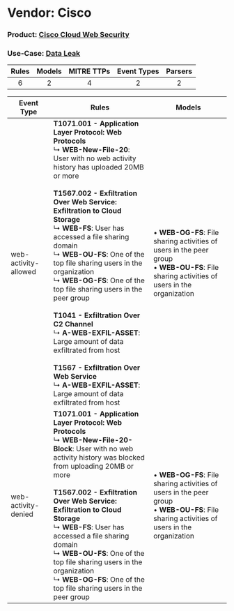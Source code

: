 Vendor: Cisco
=============
### Product: [Cisco Cloud Web Security](../ds_cisco_cisco_cloud_web_security.md)
### Use-Case: [Data Leak](../../../../UseCases/uc_data_leak.md)

| Rules | Models | MITRE TTPs | Event Types | Parsers |
|:-----:|:------:|:----------:|:-----------:|:-------:|
|   6   |   2    |     4      |      2      |    2    |

| Event Type           | Rules                                                                                                                                                                                                                                                                                                                                                                                                                                                                                                                                                                                                                                                                                                                             | Models                                                                                                                                               |
| -------------------- | --------------------------------------------------------------------------------------------------------------------------------------------------------------------------------------------------------------------------------------------------------------------------------------------------------------------------------------------------------------------------------------------------------------------------------------------------------------------------------------------------------------------------------------------------------------------------------------------------------------------------------------------------------------------------------------------------------------------------------- | ---------------------------------------------------------------------------------------------------------------------------------------------------- |
| web-activity-allowed | <b>T1071.001 - Application Layer Protocol: Web Protocols</b><br> ↳ <b>WEB-New-File-20</b>: User with no web activity history has uploaded 20MB or more<br><br><b>T1567.002 - Exfiltration Over Web Service: Exfiltration to Cloud Storage</b><br> ↳ <b>WEB-FS</b>: User has accessed a file sharing domain<br> ↳ <b>WEB-OU-FS</b>: One of the top file sharing users in the organization<br> ↳ <b>WEB-OG-FS</b>: One of the top file sharing users in the peer group<br><br><b>T1041 - Exfiltration Over C2 Channel</b><br> ↳ <b>A-WEB-EXFIL-ASSET</b>: Large amount of data exfiltrated from host<br><br><b>T1567 - Exfiltration Over Web Service</b><br> ↳ <b>A-WEB-EXFIL-ASSET</b>: Large amount of data exfiltrated from host |  • <b>WEB-OG-FS</b>: File sharing activities of users in the peer group<br> • <b>WEB-OU-FS</b>: File sharing activities of users in the organization |
| web-activity-denied  | <b>T1071.001 - Application Layer Protocol: Web Protocols</b><br> ↳ <b>WEB-New-File-20-Block</b>: User with no web activity history was blocked from uploading 20MB or more<br><br><b>T1567.002 - Exfiltration Over Web Service: Exfiltration to Cloud Storage</b><br> ↳ <b>WEB-FS</b>: User has accessed a file sharing domain<br> ↳ <b>WEB-OU-FS</b>: One of the top file sharing users in the organization<br> ↳ <b>WEB-OG-FS</b>: One of the top file sharing users in the peer group                                                                                                                                                                                                                                          |  • <b>WEB-OG-FS</b>: File sharing activities of users in the peer group<br> • <b>WEB-OU-FS</b>: File sharing activities of users in the organization |